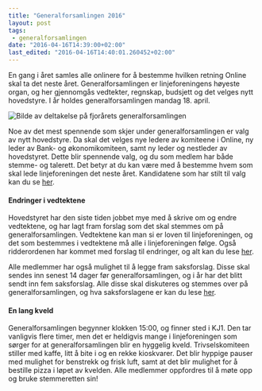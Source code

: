 ```yaml
---
title: "Generalforsamlingen 2016"
layout: post
tags: 
 - generalforsamlingen
date: "2016-04-16T14:39:00+02:00"
last_edited: "2016-04-16T14:40:01.260452+02:00"
---
```

En gang i året samles alle onlinere for å bestemme hvilken retning Online skal ta det neste året. Generalforsamlingen er linjeforeningens høyeste organ, og her gjennomgås vedtekter, regnskap, budsjett og det velges nytt hovedstyre. I år holdes generalforsamlingen mandag 18. april.

![Bilde av deltakelse på fjorårets generalforsamlingen](https://online.ntnu.no/media/images/responsive/d849f02d-3663-4669-8ec6-3e6f3cbe12ce.jpeg)

Noe av det mest spennende som skjer under generalforsamlingen er valg av nytt hovedstyre. Da skal det velges nye ledere av komiteene i Online, ny leder av Bank- og økonomikomiteen, samt ny leder og nestleder av hovedstyret. Dette blir spennende valg, og du som medlem har både stemme- og talerett. Det betyr at du kan være med å bestemme hvem som skal lede linjeforeningen det neste året. Kandidatene som har stilt til valg kan du se [her](https://online.ntnu.no/wiki/online/generalforsamlingen/2016/valg/).

#### Endringer i vedtektene

Hovedstyret har den siste tiden jobbet mye med å skrive om og endre vedtektene, og har lagt fram forslag som det skal stemmes om på generalforsamlingen. Vedtektene kan man si er loven til linjeforeningen, og det som bestemmes i vedtektene må alle i linjeforeningen følge. Også ridderordenen har kommet med forslag til endringer, og alt kan du lese [her](https://online.ntnu.no/wiki/online/generalforsamlingen/2016/vedtekstforslag/).

Alle medlemmer har også mulighet til å legge fram saksforslag. Disse skal sendes inn senest 14 dager før generalforsamlingen, og i år har det blitt sendt inn fem saksforslag. Alle disse skal diskuteres og stemmes over på generalforsamlingen, og hva saksforslagene er kan du lese [her](https://online.ntnu.no/wiki/online/generalforsamlingen/2016/saksforslag/).

#### En lang kveld

Generalforsamlingen begynner klokken 15:00, og finner sted i KJ1. Den tar vanligvis flere timer, men det er heldigvis mange i linjeforeningen som sørger for at generalforsamlingen blir en hyggelig kveld. Trivselskomiteen stiller med kaffe, litt å bite i og en rekke kioskvarer. Det blir hyppige pauser med mulighet for benstrekk og frisk luft, samt at det blir mulighet for å bestille pizza i løpet av kvelden. Alle medlemmer oppfordres til å møte opp og bruke stemmeretten sin!
